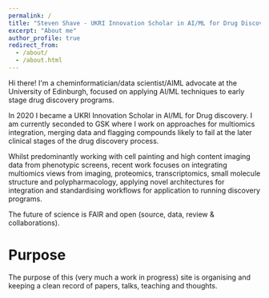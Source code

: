 ```yaml
---
permalink: /
title: "Steven Shave - UKRI Innovation Scholar in AI/ML for Drug Discovery"
excerpt: "About me"
author_profile: true
redirect_from: 
  - /about/
  - /about.html
---
```


Hi there! I'm a cheminformatician/data scientist/AIML advocate at the University of Edinburgh, focused on applying AI/ML techniques to early stage drug discovery programs.

In 2020 I became a UKRI Innovation Scholar in AI/ML for Drug discovery. I am currently seconded to GSK where I work on approaches for multiomics integration, merging data and flagging compounds likely to fail at the later clinical stages of the drug discovery process.

Whilst predominantly working with cell painting and high content imaging data from phenotypic screens, recent work focuses on integrating multiomics views from imaging, proteomics, transcriptomics, small molecule structure and polypharmacology, applying novel architectures for integration and standardising workflows for application to running discovery programs.

The future of science is FAIR and open (source, data, review & collaborations).


Purpose
======
The purpose of this (very much a work in progress) site is organising and keeping a clean record of papers, talks, teaching and thoughts.